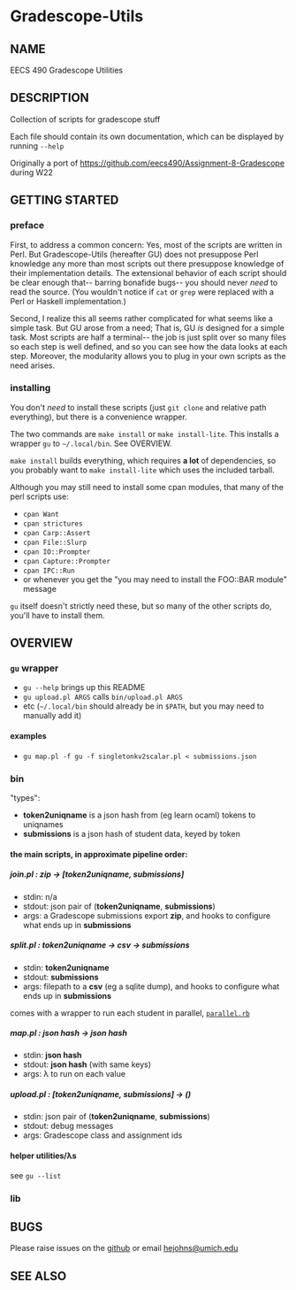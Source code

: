 # Gradescope-Utils

## NAME
EECS 490 Gradescope Utilities

## DESCRIPTION
Collection of scripts for gradescope stuff

Each file should contain its own documentation, which can be displayed by running `--help`

Originally a port of
<https://github.com/eecs490/Assignment-8-Gradescope>
during W22

## GETTING STARTED

### preface
First, to address a common concern:
Yes, most of the scripts are written in Perl.
But Gradescope-Utils (hereafter GU) does not presuppose Perl knowledge
any more than most scripts out there presuppose knowledge of their implementation details.
The extensional behavior of each script should be clear enough that--
barring bonafide bugs--
you should never *need* to read the source.
(You wouldn't notice if `cat` or `grep` were replaced with a Perl or Haskell implementation.)

Second, I realize this all seems rather complicated for what seems like a simple task.
But GU arose from a need; That is, GU *is* designed for a simple task.
Most scripts are half a terminal--
the job is just split over so many files so each step is well defined,
and so you can see how the data looks at each step.
Moreover, the modularity allows you to plug in your own scripts as the need arises.
### installing
You don't *need* to install these scripts (just `git clone` and relative path everything),
but there is a convenience wrapper.

The two commands are
`make install`
or `make install-lite`.
This installs a wrapper `gu` to `~/.local/bin`.
See OVERVIEW.

`make install` builds everything, which requires **a lot** of dependencies,
so you probably want to `make install-lite` which uses the included tarball.

Although you may still need to install some cpan modules, that many of the perl scripts use:
- `cpan Want`
- `cpan strictures`
- `cpan Carp::Assert`
- `cpan File::Slurp`
- `cpan IO::Prompter`
- `cpan Capture::Prompter`
- `cpan IPC::Run`
- or whenever you get the "you may need to install the FOO::BAR module" message

`gu` itself doesn't strictly need these,
but so many of the other scripts do,
you'll have to install them.

## OVERVIEW
### `gu` wrapper
- `gu --help` brings up this README
- `gu upload.pl ARGS` calls `bin/upload.pl ARGS`
- etc
(`~/.local/bin` should already be in `$PATH`, but you may need to manually add it)

#### examples
- `gu map.pl -f gu -f singletonkv2scalar.pl < submissions.json`

### bin
"types":

- **token2uniqname** is a json hash from (eg learn ocaml) tokens to uniqnames
- **submissions** is a json hash of student data, keyed by token

#### the main scripts, in approximate pipeline order:
##### join.pl : **zip** → [**token2uniqname**, **submissions**]
- stdin: n/a
- stdout: json pair of (**token2uniqname**, **submissions**)
- args: a Gradescope submissions export **zip**, and hooks to configure what ends up in **submissions**

##### split.pl : **token2uniqname** → **csv** → **submissions**
- stdin: **token2uniqname**
- stdout: **submissions**
- args: filepath to a **csv** (eg a sqlite dump),
and hooks to configure what ends up in **submissions**

comes with a wrapper to run each student in parallel, [`parallel.rb`](#parallelrb)

##### map.pl : **json hash** → **json hash**
- stdin: **json hash**
- stdout: **json hash** (with same keys)
- args: λ to run on each value

##### upload.pl : [**token2uniqname**, **submissions**] → ()
- stdin: json pair of (**token2uniqname**, **submissions**)
- stdout: debug messages
- args: Gradescope class and assignment ids

#### helper utilities/λs
see `gu --list`

### lib

## BUGS
Please raise issues on the [github](https://github.com/eecs490/gradescope-utils)
or email [hejohns@umich.edu](mailto:hejohns@umich.edu)
## SEE ALSO
